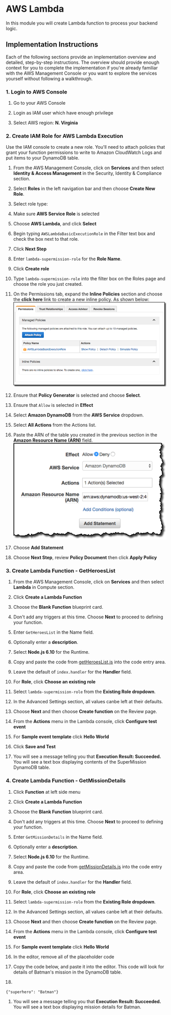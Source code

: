 # AWS Lambda

In this module you will create Lambda function to process your backend logic.

## Implementation Instructions
Each of the following sections provide an implementation overview and detailed, step-by-step instructions. The overview should provide enough context for you to complete the implementation if you're already familiar with the AWS Management Console or you want to explore the services yourself without following a walkthrough.


### 1. Login to AWS Console
1. Go to your AWS Console

2. Login as IAM user which have enough privilege

3. Select AWS region: **N. Virginia**

### 2. Create IAM Role for AWS Lambda Execution
Use the IAM console to create a new role. You'll need to attach policies that grant your function permissions to write to Amazon CloudWatch Logs and put items to your DynamoDB table.

1. From the AWS Management Console, click on **Services** and then select **Identity & Access Management** in the Security, Identity & Compliance section.

1. Select **Roles** in the left navigation bar and then choose **Create New Role**.

1. Select role type:
  1. Make sure **AWS Service Role** is selected
  1. Choose **AWS Lambda**, and click **Select**

1. Begin typing `AWSLambdaBasicExecutionRole` in the Filter text box and check the box next to that role.

1. Click **Next Step**

1. Enter `lambda-supermission-role` for the **Role Name**.

1. Click **Create role**

1. Type `lambda-supermission-role` into the filter box on the Roles page and choose the role you just created.

1. On the Permissions tab, expand the **Inline Policies** section and choose the **click here** link to create a new inline policy. As shown below:  
![Inline policies screenshot](../images/inline-policies.png)
   
1. Ensure that **Policy Generator** is selected and choose **Select**.

1. Ensure that `Allow` is selected in **Effect**

1. Select **Amazon DynamoDB** from the **AWS Service** dropdown.

1. Select **All Actions** from the Actions list. 

1. Paste the ARN of the table you created in the previous section in the **Amazon Resource Name (ARN)** field.  
![Inline policies screenshot](../images/policy-generator.png)

1. Choose **Add Statement**

1. Choose **Next Step**, review **Policy Document** then click **Apply Policy** 


### 3. Create Lambda Function - GetHeroesList

1. From the AWS Management Console, click on **Services** and then select **Lambda** in Compute section.

1. Click **Create a Lambda Function**

1. Choose the **Blank Function** blueprint card.

1. Don't add any triggers at this time. Choose **Next** to proceed to defining your function.

1. Enter `GetHeroesList` in the Name field.

1. Optionally enter a **description**.

1. Select **Node.js 6.10** for the Runtime.

1. Copy and paste the code from [getHeroesList.js](getHeroesList.js) into the code entry area.

1. Leave the default of `index.handler` for the **Handler** field.

1. For **Role**, click **Choose an existing role**

1. Select `lambda-supermission-role` from the **Existing Role dropdown**.

1. In the Advanced Settings section, all values canbe left at their defaults.

1. Choose **Next** and then choose **Create function** on the Review page.

1. From the **Actions** menu in the Lambda console, click **Configure test event**

1. For **Sample event template** click **Hello World**

1. Click **Save and Test**

1. You will see a message telling you that **Execution Result: Succeeded.** You will see a text box displaying contents of the SuperMission DynamoDB table.


### 4. Create Lambda Function - GetMissionDetails

1. Click **Function** at left side menu

1. Click **Create a Lambda Function**

1. Choose the **Blank Function** blueprint card.

1. Don't add any triggers at this time. Choose **Next** to proceed to defining your function.

1. Enter `GetMissionDetails` in the Name field.

1. Optionally enter a **description**.

1. Select **Node.js 6.10** for the Runtime.

1. Copy and paste the code from [getMissionDetails.js](getMissionDetails.js) into the code entry area.

1. Leave the default of `index.handler` for the **Handler** field.

1. For **Role**, click **Choose an existing role**

1. Select `lambda-supermission-role` from the **Existing Role dropdown**.

1. In the Advanced Settings section, all values canbe left at their defaults.

1. Choose **Next** and then choose **Create function** on the Review page.

1. From the **Actions** menu in the Lambda console, click **Configure test event**

1. For **Sample event template** click **Hello World**

1. In the editor, remove all of the placeholder code

1. Copy the code below, and paste it into the editor. This code will look for details of Batman's mission in the DynamoDB table.
1. 
```
{"superhero": "Batman"}
```

1. You will see a message telling you that **Execution Result: Succeeded.** You will see a text box displaying mission details for Batman.